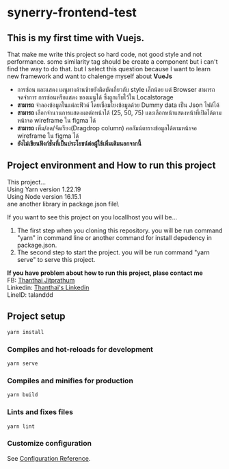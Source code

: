 # synerry-frontend-test

## This is my first time with Vuejs.
That make me write this project so hard code, not good style and not performance. some similarity tag should be create a component but i can't find the way to do that. but I select this question because I want to learn new framework and want to chalenge myself about **VueJs**

- การซ่อน และแสดง เมนูทางด้านซ้ายยังติดบัคเกี่ยวกับ style เล็กน้อย แต่ Browser สามารถจดจำการ การซ่อนหรือแสดง ของเมนูได้ ซึ่งถูกเก็บไว้ใน Localstorage
- **สามารถ** จำลองข้อมูลในแต่ละฟิวด์ โดยเชื่อมโยงข้อมูลด้วย Dummy data เป็น Json ไฟล์ได้
- **สามารถ** เลือกจำนวนการแสดงผลต่อหน้าได้ (25, 50, 75) และเลือกหน้าแสดงหน้าที่เปิดได้ตามหน้าจอ wireframe ใน figma ได้
- **สามารถ** เพิ่ม/ลด/จัดเรียง(Dragdrop column) คอลัมน์ตารางข้อมูลได้ตามหน้าจอ wireframe ใน figma ได้
- **ยังไม่เขียนฟังก์ชั่นที่เป็นประโยชน์ต่อผู้ใช้เพิ่มเติมนอกจากนี้**

## Project environment and How to run this project
This project...\
Using Yarn version 1.22.19\
Using Node version 16.15.1\
ane another library in package.json file\

If you want to see this project on you locallhost you will be...
1. The first step when you cloning this repository. you will be run command "yarn" in command line or another command for install depedency in package.json.
2. The second step to start the project. you will be run command "yarn serve" to serve this project.

**If you have problem about how to run this project, plase contact me**\
FB: [Thanthai Jitprathum](https://web.facebook.com/tanthai.jitprathum)\
Linkedin: [Thanthai's Linkedin](www.linkedin.com/in/thanthai-jitprathum)\
LineID: talanddd

## Project setup
```
yarn install
```

### Compiles and hot-reloads for development
```
yarn serve
```

### Compiles and minifies for production
```
yarn build
```

### Lints and fixes files
```
yarn lint
```

### Customize configuration
See [Configuration Reference](https://cli.vuejs.org/config/).
